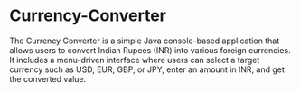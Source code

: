 # Currency-Converter
The Currency Converter is a simple Java console-based application that allows users to convert Indian Rupees (INR) into various foreign currencies. It includes a menu-driven interface where users can select a target currency such as USD, EUR, GBP, or JPY, enter an amount in INR, and get the converted value.

